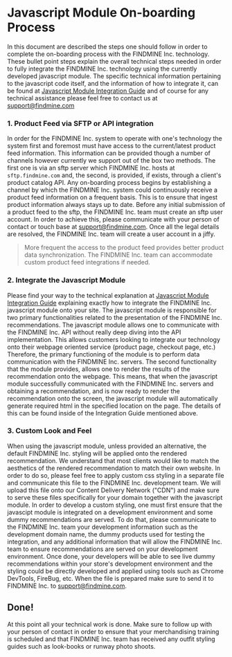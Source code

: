 # Javascript Module On-boarding Process

In this document are described the steps one should follow in order to complete the on-boarding process with the FINDMINE Inc. technology. These bullet point steps explain the overall technical steps needed in order to fully integrate the FINDMINE Inc. technology using the currently developed javascript module. The specific technical information pertaining to the javascript code itself, and the information of how to integrate it, can be found at [Javascript Module Integration Guide](https://github.com/findmine/docs/blob/master/javascript-module-integration-guide.md) and of course for any technical assistance please feel free to contact us at [support@findmine.com](mailto://support@findmine.com)

### 1. Product Feed via SFTP or API integration
In order for the FINDMINE Inc. system to operate with one's technology the system first and foremost must have access to the current/latest product feed information. This information can be provided though a number of channels however currently we support out of the box two methods. The first one is via an sftp server which FINDMINE Inc. hosts at `sftp.findmine.com` and, the second, is provided, if exists, through a client's product catalog API. Any on-boarding process begins by establishing a channel by which the FINDMINE Inc. system could continuously receive a product feed information on a frequent basis. This is to ensure that ingest product information always stays up to date. Before any initial submission of a product feed to the sftp, the FINDMINE Inc. team must create an sftp user account. In order to achieve this, please communicate with your person of contact or touch base at [support@findmine.com](mailto://support@findmine.com). Once all the legal details are resolved, the FINDMINE Inc. team will create a user account in a jiffy.
> More frequent the access to the product feed provides better product data synchronization. The FINDMINE Inc. team can accommodate custom product feed integrations if needed.

### 2. Integrate the Javascript Module
Please find your way to the technical explanation at [Javascript Module Integration Guide](https://github.com/findmine/docs/blob/master/javascript-module-integration-guide.md) explaining exactly how to integrate the FINDMINE Inc. javascript module onto your site. The javascript module is responsible for two primary functionalities related to the presentation of the FINDMINE Inc. recommendations. The javascript module allows one to communicate with the FINDMINE Inc. API without really deep diving into the API implementation. This allows customers looking to integrate our technology onto their webpage oriented service (product page, checkout page, etc.) Therefore, the primary functioning of the module is to perform data communication with the FINDMINE Inc. servers. The second functionality that the module provides, allows one to render the results of the recommendation onto the webpage. This means, that when the javascript module successfully communicated with the FINDMINE Inc. servers and obtaining a recommendation, and is now ready to render the recommendation onto the screen, the javascript module will automatically generate required html in the specified location on the page. The details of this can be found inside of the Integration Guide mentioned above.

### 3.  Custom Look and Feel
When using the javascript module, unless provided an alternative, the default FINDMINE Inc. styling will be applied onto the rendered recommendation. We understand that most clients would like to match the aesthetics of the rendered recommendation to match their own website. In order to do so, please feel free to apply custom css styling in a separate file and communicate this file to the FINDMINE Inc. development team. We will upload this file onto our Content Delivery Network ("CDN") and make sure to serve these files specifically for your domain together with the javascript module. In order to develop a custom styling, one must first ensure that the javascipt module is integrated on a development environment and some dummy recommendations are served. To do that, please communicate to the FINDMINE Inc. team your development information such as the development domain name, the dummy products used for testing the integration, and any additional information that will allow the FINDMINE Inc. team to ensure recommendations are served on your development environment. Once done, your developers will be able to see live dummy recommendations within your store's development environment and the styling could be directly developed and applied using tools such as Chrome DevTools, FireBug, etc. When the file is prepared make sure to send it to FINDMINE Inc. to [support@findmine.com](mailto://support@findmine.com).

## Done!
At this point all your technical work is done. Make sure to follow up with your person of contact in order to ensure that your merchandising training is scheduled and that FINDMINE Inc. team has received any outfit styling guides such as look-books or runway photo shoots.
